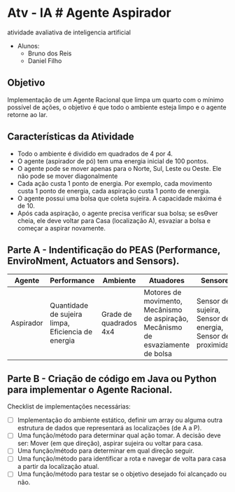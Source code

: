 # Atv - IA  # Agente Aspirador
 atividade avaliativa de inteligencia artificial 
- Alunos: 
  - Bruno dos Reis
  - Daniel Filho

## Objetivo 
Implementação de um Agente Racional que limpa um quarto com o mínimo possível de ações, o objetivo é que todo o ambiente esteja limpo e o agente retorne ao lar.

## Características da Atividade
- Todo o ambiente é dividido em quadrados de 4 por 4.
- O agente (aspirador de pó) tem uma energia inicial de 100 pontos.
- O agente pode se mover apenas para o Norte, Sul, Leste ou Oeste. Ele não pode se mover diagonalmente
- Cada ação custa 1 ponto de energia. Por exemplo, cada movimento custa 1 ponto de energia, cada aspiração custa 1 ponto de energia.
- O agente possui uma bolsa que coleta sujeira. A capacidade máxima é de 10.
- Após cada aspiração, o agente precisa verificar sua bolsa; se esƟver cheia, ele deve voltar para Casa (localização A), esvaziar a bolsa e começar a aspirar novamente.

## Parte A - Indentificação do PEAS (Performance, EnviroNment, Actuators and Sensors).

| Agente | Performance | Ambiente | Atuadores | Sensores |
| --- | --- | --- | --- | --- |
| Aspirador | Quantidade de sujeira limpa, Eficiencia de energia | Grade de quadrados 4x4 | Motores de movimento, Mecânismo de aspiração, Mecânismo de esvaziamente de bolsa | Sensor de sujeira, Sensor de energia, Sensor de proximidade |

## Parte B - Criação de código em Java ou Python para implementar o Agente Racional.
Checklist de implementações necessárias:
- [ ] Implementação do ambiente estático, definir um array ou alguma outra estrutura de dados que representará as localizações (de A a P). 
- [ ] Uma função/método para determinar qual ação tomar. A decisão deve ser: Mover (em que direção), aspirar sujeira ou voltar para casa.
- [ ] Uma função/método para determinar em qual direção seguir.
- [ ] Uma função/método para identificar a rota e navegar de volta para casa a partir da localização atual.
- [ ] Uma função/método para testar se o objetivo desejado foi alcançado ou não.
